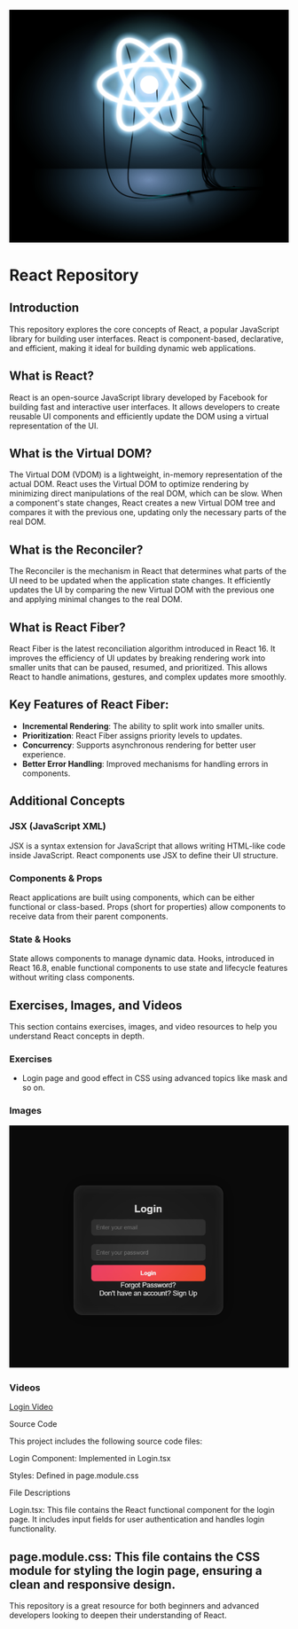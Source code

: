 ![React](React.png)
# React Repository

## Introduction
This repository explores the core concepts of React, a popular JavaScript library for building user interfaces. React is component-based, declarative, and efficient, making it ideal for building dynamic web applications.

## What is React?
React is an open-source JavaScript library developed by Facebook for building fast and interactive user interfaces. It allows developers to create reusable UI components and efficiently update the DOM using a virtual representation of the UI.

## What is the Virtual DOM?
The Virtual DOM (VDOM) is a lightweight, in-memory representation of the actual DOM. React uses the Virtual DOM to optimize rendering by minimizing direct manipulations of the real DOM, which can be slow. When a component's state changes, React creates a new Virtual DOM tree and compares it with the previous one, updating only the necessary parts of the real DOM.

## What is the Reconciler?
The Reconciler is the mechanism in React that determines what parts of the UI need to be updated when the application state changes. It efficiently updates the UI by comparing the new Virtual DOM with the previous one and applying minimal changes to the real DOM.

## What is React Fiber?
React Fiber is the latest reconciliation algorithm introduced in React 16. It improves the efficiency of UI updates by breaking rendering work into smaller units that can be paused, resumed, and prioritized. This allows React to handle animations, gestures, and complex updates more smoothly.

## Key Features of React Fiber:
- **Incremental Rendering**: The ability to split work into smaller units.
- **Prioritization**: React Fiber assigns priority levels to updates.
- **Concurrency**: Supports asynchronous rendering for better user experience.
- **Better Error Handling**: Improved mechanisms for handling errors in components.

## Additional Concepts
### JSX (JavaScript XML)
JSX is a syntax extension for JavaScript that allows writing HTML-like code inside JavaScript. React components use JSX to define their UI structure.

### Components & Props
React applications are built using components, which can be either functional or class-based. Props (short for properties) allow components to receive data from their parent components.

### State & Hooks
State allows components to manage dynamic data. Hooks, introduced in React 16.8, enable functional components to use state and lifecycle features without writing class components.

## Exercises, Images, and Videos
This section contains exercises, images, and video resources to help you understand React concepts in depth.

### Exercises
- Login page and good effect in CSS using advanced topics like mask and so on.

### Images
![Login](Login.png)

### Videos
[Login Video](Login.mp4)

Source Code

This project includes the following source code files:

Login Component: Implemented in Login.tsx

Styles: Defined in page.module.css

File Descriptions

Login.tsx: This file contains the React functional component for the login page. It includes input fields for user authentication and handles login functionality.

page.module.css: This file contains the CSS module for styling the login page, ensuring a clean and responsive design.
---
This repository is a great resource for both beginners and advanced developers looking to deepen their understanding of React.


